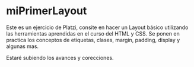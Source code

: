# miPrimerLayout
Este es un ejercicio de Platzi, consite en hacer un Layout básico utilizando las herramientas aprendidas en el curso del HTML y CSS. Se ponen en practica los conceptos de etiquetas, clases, margin, padding, display y algunas mas.

Estaré subiendo los avances y corecciones.
